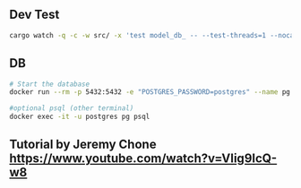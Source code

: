 ## Dev Test

```sh
cargo watch -q -c -w src/ -x 'test model_db_ -- --test-threads=1 --nocapture'
```

## DB

```sh
# Start the database
docker run --rm -p 5432:5432 -e "POSTGRES_PASSWORD=postgres" --name pg postgres:14

#optional psql (other terminal)
docker exec -it -u postgres pg psql
```

## Tutorial by Jeremy Chone https://www.youtube.com/watch?v=VIig9IcQ-w8